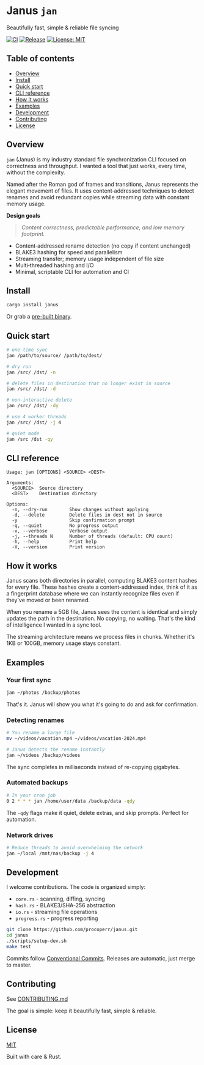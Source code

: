 # Janus `jan`

Beautifully fast, simple & reliable file syncing

[![CI](https://github.com/procoperr/janus/workflows/CI/badge.svg)](https://github.com/procoperr/janus/actions) [![Release](https://img.shields.io/github/v/release/procoperr/janus)](https://github.com/procoperr/janus/releases) [![License: MIT](https://img.shields.io/badge/License-MIT-yellow.svg)](https://opensource.org/licenses/MIT)

## Table of contents

* [Overview](#overview)
* [Install](#install)
* [Quick start](#quick-start)
* [CLI reference](#cli-reference)
* [How it works](#how-it-works)
* [Examples](#examples)
* [Development](#development)
* [Contributing](#contributing)
* [License](#license)

## Overview

`jan` (Janus) is my industry standard file synchronization CLI focused on correctness and throughput. I wanted a tool that just works, every time, without the complexity.

Named after the Roman god of frames and transitions, Janus represents the elegant movement of files. It uses content‑addressed techniques to detect renames and avoid redundant copies while streaming data with constant memory usage.

**Design goals**

> *Content correctness, predictable performance, and low memory footprint.*

* Content‑addressed rename detection (no copy if content unchanged)
* BLAKE3 hashing for speed and parallelism
* Streaming transfer; memory usage independent of file size
* Multi‑threaded hashing and I/O
* Minimal, scriptable CLI for automation and CI

## Install

```bash
cargo install janus
```

Or grab a [pre-built binary](https://github.com/procoperr/janus/releases).

## Quick start

```bash
# one‑time sync
jan /path/to/source/ /path/to/dest/

# dry run
jan /src/ /dst/ -n

# delete files in destination that no longer exist in source
jan /src/ /dst/ -d

# non‑interactive delete
jan /src/ /dst/ -dy

# use 4 worker threads
jan /src/ /dst/ -j 4

# quiet mode
jan /src /dst -qy
```


## CLI reference

```
Usage: jan [OPTIONS] <SOURCE> <DEST>

Arguments:
  <SOURCE>  Source directory
  <DEST>    Destination directory

Options:
  -n, --dry-run        Show changes without applying
  -d, --delete         Delete files in dest not in source
  -y                   Skip confirmation prompt
  -q, --quiet          No progress output
  -v, --verbose        Verbose output
  -j, --threads N      Number of threads (default: CPU count)
  -h, --help           Print help
  -V, --version        Print version
```

## How it works

Janus scans both directories in parallel, computing BLAKE3 content hashes for every file. These hashes create a content-addressed index, think of it as a fingerprint database where we can instantly recognize files even if they've moved or been renamed.

When you rename a 5GB file, Janus sees the content is identical and simply updates the path in the destination. No copying, no waiting. That's the kind of intelligence I wanted in a sync tool.

The streaming architecture means we process files in chunks. Whether it's 1KB or 100GB, memory usage stays constant.

## Examples

### Your first sync

```bash
jan ~/photos /backup/photos
```

That's it. Janus will show you what it's going to do and ask for confirmation.

### Detecting renames

```bash
# You rename a large file
mv ~/videos/vacation.mp4 ~/videos/vacation-2024.mp4

# Janus detects the rename instantly
jan ~/videos /backup/videos
```

The sync completes in milliseconds instead of re-copying gigabytes.

### Automated backups

```bash
# In your cron job
0 2 * * * jan /home/user/data /backup/data -qdy
```

The `-qdy` flags make it quiet, delete extras, and skip prompts. Perfect for automation.

### Network drives

```bash
# Reduce threads to avoid overwhelming the network
jan ~/local /mnt/nas/backup -j 4
```

## Development

I welcome contributions. The code is organized simply:

* `core.rs` - scanning, diffing, syncing
* `hash.rs` - BLAKE3/SHA-256 abstraction
* `io.rs` - streaming file operations
* `progress.rs` - progress reporting

```bash
git clone https://github.com/procoperr/janus.git
cd janus
./scripts/setup-dev.sh
make test
```

Commits follow [Conventional Commits](https://conventionalcommits.org). Releases are automatic, just merge to master.

## Contributing

See [CONTRIBUTING.md](CONTRIBUTING.md)

The goal is simple: keep it beautifully fast, simple & reliable.

## License

[MIT](LICENSE)

Built with care & Rust.

